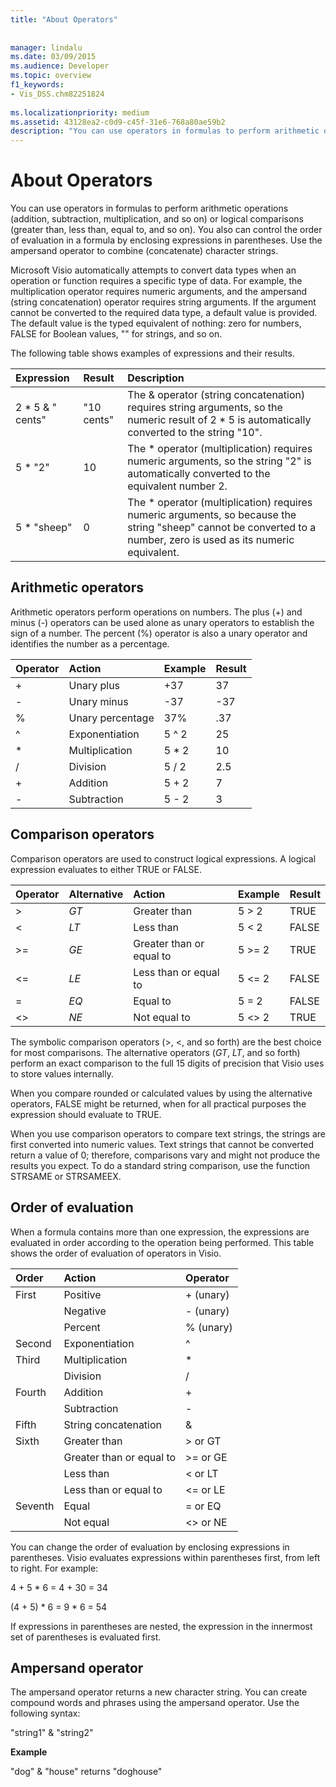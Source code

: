 ```yaml
---
title: "About Operators"
 
 
manager: lindalu
ms.date: 03/09/2015
ms.audience: Developer
ms.topic: overview
f1_keywords:
- Vis_DSS.chm82251824
 
ms.localizationpriority: medium
ms.assetid: 43128ea2-c0d9-c45f-31e6-768a80ae59b2
description: "You can use operators in formulas to perform arithmetic operations (addition, subtraction, multiplication, and so on) or logical comparisons (greater than, less than, equal to, and so on). You also can control the order of evaluation in a formula by enclosing expressions in parentheses. Use the ampersand operator to combine (concatenate) character strings."
---
```


# About Operators

You can use operators in formulas to perform arithmetic operations (addition, subtraction, multiplication, and so on) or logical comparisons (greater than, less than, equal to, and so on). You also can control the order of evaluation in a formula by enclosing expressions in parentheses. Use the ampersand operator to combine (concatenate) character strings.
  
Microsoft Visio automatically attempts to convert data types when an operation or function requires a specific type of data. For example, the multiplication operator requires numeric arguments, and the ampersand (string concatenation) operator requires string arguments. If the argument cannot be converted to the required data type, a default value is provided. The default value is the typed equivalent of nothing: zero for numbers, FALSE for Boolean values, "" for strings, and so on.
  
The following table shows examples of expressions and their results.
  
|**Expression**|**Result**|**Description**|
|:-----|:-----|:-----|
| 2 \* 5 &amp; " cents"  <br/> | "10 cents"  <br/> | The &amp; operator (string concatenation) requires string arguments, so the numeric result of 2 \* 5 is automatically converted to the string "10". |
| 5 \* "2"  <br/> | 10  <br/> | The \* operator (multiplication) requires numeric arguments, so the string "2" is automatically converted to the equivalent number 2. |
| 5 \* "sheep"  <br/> | 0  <br/> | The \* operator (multiplication) requires numeric arguments, so because the string "sheep" cannot be converted to a number, zero is used as its numeric equivalent. |
   
## Arithmetic operators

Arithmetic operators perform operations on numbers. The plus (+) and minus (-) operators can be used alone as unary operators to establish the sign of a number. The percent (%) operator is also a unary operator and identifies the number as a percentage.
  
|**Operator**|**Action**|**Example**|**Result**|
|:-----|:-----|:-----|:-----|
| +  <br/> | Unary plus  <br/> | +37  <br/> | 37  <br/> |
| -  <br/> | Unary minus  <br/> | -37  <br/> | -37  <br/> |
| %  <br/> | Unary percentage  <br/> | 37%  <br/> | .37  <br/> |
| ^  <br/> | Exponentiation  <br/> | 5 ^ 2  <br/> | 25  <br/> |
| \*  <br/> | Multiplication  <br/> | 5 \* 2  <br/> | 10  <br/> |
| /  <br/> | Division  <br/> | 5 / 2  <br/> | 2.5  <br/> |
| +  <br/> | Addition  <br/> | 5 + 2  <br/> | 7  <br/> |
| -  <br/> | Subtraction  <br/> | 5 - 2  <br/> | 3  <br/> |
   
## Comparison operators

Comparison operators are used to construct logical expressions. A logical expression evaluates to either TRUE or FALSE.
  
|**Operator**|**Alternative**|**Action**|**Example**|**Result**|
|:-----|:-----|:-----|:-----|:-----|
| \>  <br/> | _GT_  <br/> | Greater than  <br/> | 5 \> 2  <br/> | TRUE  <br/> |
| \<  <br/> | _LT_  <br/> | Less than  <br/> | 5 \< 2  <br/> | FALSE  <br/> |
| \>=  <br/> | _GE_  <br/> | Greater than or equal to  <br/> | 5 \>= 2  <br/> | TRUE  <br/> |
| \<=  <br/> | _LE_  <br/> | Less than or equal to  <br/> | 5 \<= 2  <br/> | FALSE  <br/> |
| =  <br/> | _EQ_  <br/> | Equal to  <br/> | 5 = 2  <br/> | FALSE  <br/> |
| \<\>  <br/> | _NE_  <br/> | Not equal to  <br/> | 5 \<\> 2  <br/> | TRUE  <br/> |
   
The symbolic comparison operators (\>, \<, and so forth) are the best choice for most comparisons. The alternative operators (_GT_, _LT_, and so forth) perform an exact comparison to the full 15 digits of precision that Visio uses to store values internally.
  
When you compare rounded or calculated values by using the alternative operators, FALSE might be returned, when for all practical purposes the expression should evaluate to TRUE.
  
When you use comparison operators to compare text strings, the strings are first converted into numeric values. Text strings that cannot be converted return a value of 0; therefore, comparisons vary and might not produce the results you expect. To do a standard string comparison, use the function STRSAME or STRSAMEEX.
  
## Order of evaluation

When a formula contains more than one expression, the expressions are evaluated in order according to the operation being performed. This table shows the order of evaluation of operators in Visio.
  
|**Order**|**Action**|**Operator**|
|:-----|:-----|:-----|
|First  <br/> |Positive  <br/> |+ (unary)  <br/> |
||Negative  <br/> |- (unary)  <br/> |
||Percent  <br/> |% (unary)  <br/> |
|Second  <br/> |Exponentiation  <br/> |^  <br/> |
|Third  <br/> |Multiplication  <br/> |\*  <br/> |
||Division  <br/> |/  <br/> |
|Fourth  <br/> |Addition  <br/> |+  <br/> |
||Subtraction  <br/> |-  <br/> |
|Fifth  <br/> |String concatenation  <br/> |&amp;  <br/> |
|Sixth  <br/> |Greater than  <br/> |\> or GT  <br/> |
||Greater than or equal to  <br/> |\>= or GE  <br/> |
||Less than  <br/> |\< or LT  <br/> |
||Less than or equal to  <br/> |\<= or LE  <br/> |
|Seventh  <br/> |Equal  <br/> |= or EQ  <br/> |
||Not equal  <br/> |\<\> or NE  <br/> |
   
You can change the order of evaluation by enclosing expressions in parentheses. Visio evaluates expressions within parentheses first, from left to right. For example:
  
4 + 5 \* 6 = 4 + 30 = 34
  
(4 + 5) \* 6 = 9 \* 6 = 54
  
If expressions in parentheses are nested, the expression in the innermost set of parentheses is evaluated first.
  
## Ampersand operator

The ampersand operator returns a new character string. You can create compound words and phrases using the ampersand operator. Use the following syntax:
  
"string1" &amp; "string2"
  
 **Example**
  
"dog" &amp; "house" returns "doghouse"
  

